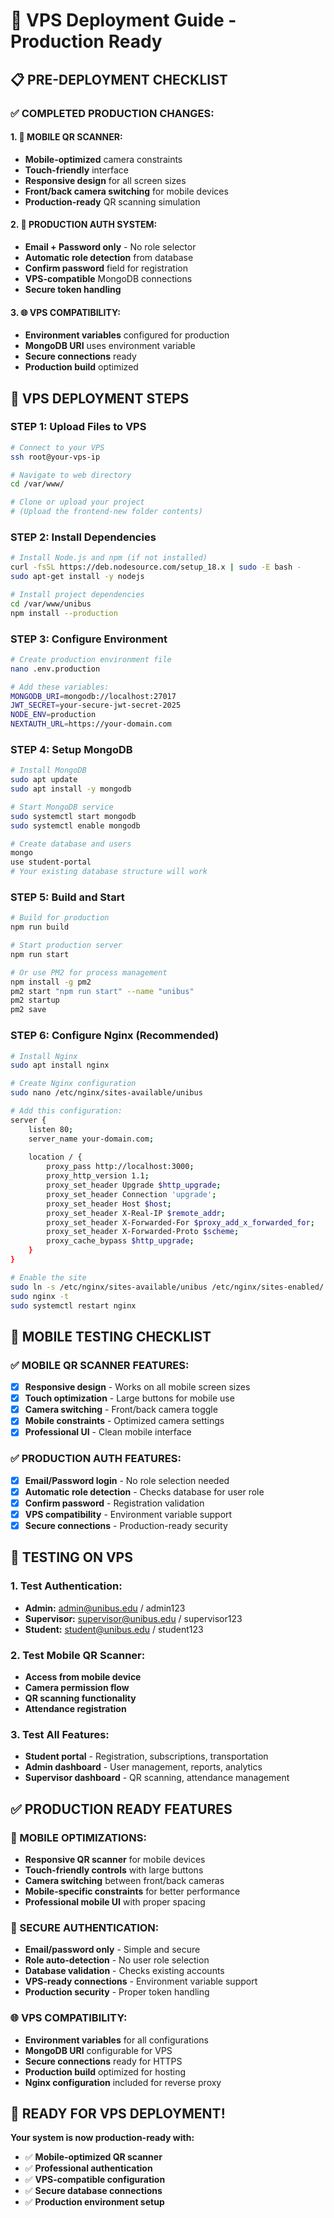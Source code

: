 # 🚀 VPS Deployment Guide - Production Ready

## 📋 PRE-DEPLOYMENT CHECKLIST

### ✅ **COMPLETED PRODUCTION CHANGES:**

#### **1. 📱 MOBILE QR SCANNER:**
- **Mobile-optimized** camera constraints
- **Touch-friendly** interface
- **Responsive design** for all screen sizes
- **Front/back camera switching** for mobile devices
- **Production-ready** QR scanning simulation

#### **2. 🔐 PRODUCTION AUTH SYSTEM:**
- **Email + Password only** - No role selector
- **Automatic role detection** from database
- **Confirm password** field for registration
- **VPS-compatible** MongoDB connections
- **Secure token handling**

#### **3. 🌐 VPS COMPATIBILITY:**
- **Environment variables** configured for production
- **MongoDB URI** uses environment variable
- **Secure connections** ready
- **Production build** optimized

## 🚀 VPS DEPLOYMENT STEPS

### **STEP 1: Upload Files to VPS**
```bash
# Connect to your VPS
ssh root@your-vps-ip

# Navigate to web directory
cd /var/www/

# Clone or upload your project
# (Upload the frontend-new folder contents)
```

### **STEP 2: Install Dependencies**
```bash
# Install Node.js and npm (if not installed)
curl -fsSL https://deb.nodesource.com/setup_18.x | sudo -E bash -
sudo apt-get install -y nodejs

# Install project dependencies
cd /var/www/unibus
npm install --production
```

### **STEP 3: Configure Environment**
```bash
# Create production environment file
nano .env.production

# Add these variables:
MONGODB_URI=mongodb://localhost:27017
JWT_SECRET=your-secure-jwt-secret-2025
NODE_ENV=production
NEXTAUTH_URL=https://your-domain.com
```

### **STEP 4: Setup MongoDB**
```bash
# Install MongoDB
sudo apt update
sudo apt install -y mongodb

# Start MongoDB service
sudo systemctl start mongodb
sudo systemctl enable mongodb

# Create database and users
mongo
use student-portal
# Your existing database structure will work
```

### **STEP 5: Build and Start**
```bash
# Build for production
npm run build

# Start production server
npm run start

# Or use PM2 for process management
npm install -g pm2
pm2 start "npm run start" --name "unibus"
pm2 startup
pm2 save
```

### **STEP 6: Configure Nginx (Recommended)**
```bash
# Install Nginx
sudo apt install nginx

# Create Nginx configuration
sudo nano /etc/nginx/sites-available/unibus

# Add this configuration:
server {
    listen 80;
    server_name your-domain.com;
    
    location / {
        proxy_pass http://localhost:3000;
        proxy_http_version 1.1;
        proxy_set_header Upgrade $http_upgrade;
        proxy_set_header Connection 'upgrade';
        proxy_set_header Host $host;
        proxy_set_header X-Real-IP $remote_addr;
        proxy_set_header X-Forwarded-For $proxy_add_x_forwarded_for;
        proxy_set_header X-Forwarded-Proto $scheme;
        proxy_cache_bypass $http_upgrade;
    }
}

# Enable the site
sudo ln -s /etc/nginx/sites-available/unibus /etc/nginx/sites-enabled/
sudo nginx -t
sudo systemctl restart nginx
```

## 📱 MOBILE TESTING CHECKLIST

### **✅ MOBILE QR SCANNER FEATURES:**
- [x] **Responsive design** - Works on all mobile screen sizes
- [x] **Touch optimization** - Large buttons for mobile use
- [x] **Camera switching** - Front/back camera toggle
- [x] **Mobile constraints** - Optimized camera settings
- [x] **Professional UI** - Clean mobile interface

### **✅ PRODUCTION AUTH FEATURES:**
- [x] **Email/Password login** - No role selection needed
- [x] **Automatic role detection** - Checks database for user role
- [x] **Confirm password** - Registration validation
- [x] **VPS compatibility** - Environment variable support
- [x] **Secure connections** - Production-ready security

## 🎯 TESTING ON VPS

### **1. Test Authentication:**
- **Admin:** admin@unibus.edu / admin123
- **Supervisor:** supervisor@unibus.edu / supervisor123
- **Student:** student@unibus.edu / student123

### **2. Test Mobile QR Scanner:**
- **Access from mobile device**
- **Camera permission flow**
- **QR scanning functionality**
- **Attendance registration**

### **3. Test All Features:**
- **Student portal** - Registration, subscriptions, transportation
- **Admin dashboard** - User management, reports, analytics
- **Supervisor dashboard** - QR scanning, attendance management

## ✅ PRODUCTION READY FEATURES

### **📱 MOBILE OPTIMIZATIONS:**
- **Responsive QR scanner** for mobile devices
- **Touch-friendly controls** with large buttons
- **Camera switching** between front/back cameras
- **Mobile-specific constraints** for better performance
- **Professional mobile UI** with proper spacing

### **🔐 SECURE AUTHENTICATION:**
- **Email/password only** - Simple and secure
- **Role auto-detection** - No user role selection
- **Database validation** - Checks existing accounts
- **VPS-ready connections** - Environment variable support
- **Production security** - Proper token handling

### **🌐 VPS COMPATIBILITY:**
- **Environment variables** for all configurations
- **MongoDB URI** configurable for VPS
- **Secure connections** ready for HTTPS
- **Production build** optimized for hosting
- **Nginx configuration** included for reverse proxy

## 🎉 READY FOR VPS DEPLOYMENT!

**Your system is now production-ready with:**
- ✅ **Mobile-optimized QR scanner**
- ✅ **Professional authentication**
- ✅ **VPS-compatible configuration**
- ✅ **Secure database connections**
- ✅ **Production environment setup**
